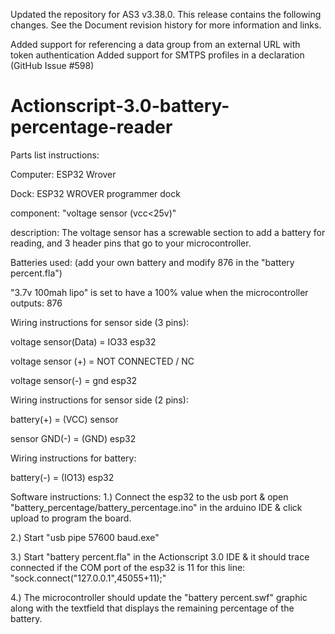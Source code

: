 Updated the repository for AS3 v3.38.0. This release contains the following changes. See the Document revision history for more information and links.

Added support for referencing a data group from an external URL with token authentication
Added support for SMTPS profiles in a declaration (GitHub Issue #598)

# Actionscript-3.0-battery-percentage-reader

Parts list instructions:

Computer: ESP32 Wrover

Dock: ESP32 WROVER programmer dock

component: "voltage sensor (vcc<25v)" 

description: The voltage sensor has a screwable section to add a battery for reading, and 3 header pins that go to your microcontroller.

Batteries used: (add your own battery and modify 876 in the "battery percent.fla")

"3.7v 100mah lipo" is set to have a 100% value when the microcontroller outputs: 876

Wiring instructions for sensor side (3 pins):

voltage sensor(Data) = IO33 esp32

voltage sensor (+) = NOT CONNECTED / NC

voltage sensor(-) = gnd esp32

Wiring instructions for sensor side (2 pins):

battery(+) = (VCC) sensor

sensor GND(-) = (GND) esp32

Wiring instructions for battery:

battery(-) = (IO13) esp32


Software instructions:
1.) Connect the esp32 to the usb port & open "battery_percentage/battery_percentage.ino" in the arduino IDE & click upload to program the board.

2.) Start "usb pipe 57600 baud.exe"

3.) Start "battery percent.fla" in the Actionscript 3.0 IDE & it should trace connected if the COM port of the esp32 is 11 for this line: "sock.connect("127.0.0.1",45055+11);"

4.) The microcontroller should update the "battery percent.swf" graphic along with the textfield that displays the remaining percentage of the battery.
